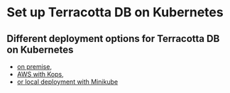# Set up Terracotta DB on Kubernetes

## Different deployment options for Terracotta DB on Kubernetes

 * [on premise](on-premise/),
 * [AWS with Kops](aws-kops/),
 * [or local deployment with Minikube](local-minikube/)
